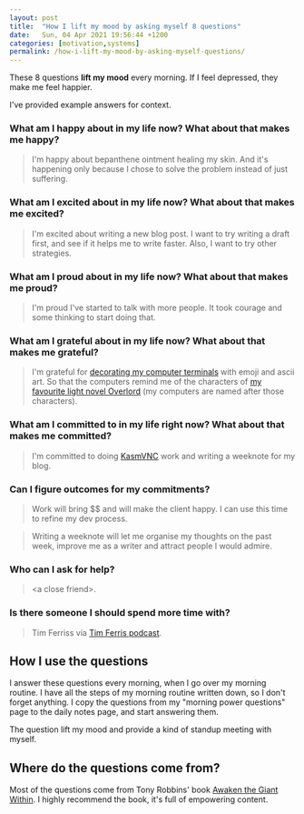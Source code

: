 ```yaml
---
layout: post
title:  "How I lift my mood by asking myself 8 questions"
date:   Sun, 04 Apr 2021 19:56:44 +1200
categories: [motivation,systems]
permalink: /how-i-lift-my-mood-by-asking-myself-questions/
---
```


These 8 questions **lift my mood** every morning. If I feel depressed, they make
me feel happier.

I've provided example answers for context.

### What am I happy about in my life now? What about that makes me happy?
> I'm happy about bepanthene ointment healing my skin. And it's happening only
  because I chose to solve the problem instead of just suffering.

### What am I excited about in my life now? What about that makes me excited?
> I'm excited about writing a new blog post. I want to try writing a draft
> first, and see if it helps me to write faster. Also, I want to try other
> strategies.

### What am I proud about in my life now? What about that makes me proud?
> I'm proud I've started to talk with more people. It took courage and some
> thinking to start doing that.

### What am I grateful about in my life now? What about that makes me grateful?
> I'm grateful for [decorating my computer terminals](/weeknote/linux/2021/03/07/weeknote-w9-2021.html#emoji-in-terminal) with emoji and ascii art. So
> that the computers remind me of the characters of [my favourite light novel
Overlord](https://overlordmaruyama.fandom.com/wiki/Overlord_(Novel_Series)) (my
> computers are named after those characters). <link>

### What am I committed to in my life right now? What about that makes me committed?
> I'm committed to doing [KasmVNC](https://github.com/kasmtech/KasmVNC) work and writing a weeknote for my blog.

### Can I figure outcomes for my commitments?
> Work will bring $$ and will make the client happy. I can use this time to
> refine my dev process.

> Writing a weeknote will let me organise my thoughts on the past week, improve
> me as a writer and attract people I would admire.

### Who can I ask for help?
> \<a close friend\>.

### Is there someone I should spend more time with?
> Tim Ferriss via [Tim Ferris podcast](https://tim.blog/podcast/).

## How I use the questions

I answer these questions every morning, when I go over my morning routine. I
have all the steps of my morning routine written down, so I don't forget
anything.
I copy the questions from my "morning power questions" page to the daily notes
page, and start answering them.

The question lift my mood and provide a kind of standup meeting with myself.

## Where do the questions come from?

Most of the questions come from Tony Robbins' book [Awaken the Giant
Within](https://www.goodreads.com/book/show/180116.Awaken_the_Giant_Within?ac=1&from_search=true&qid=YRN1pWVUkI&rank=1). I highly recommend the book, it's full of empowering content.
